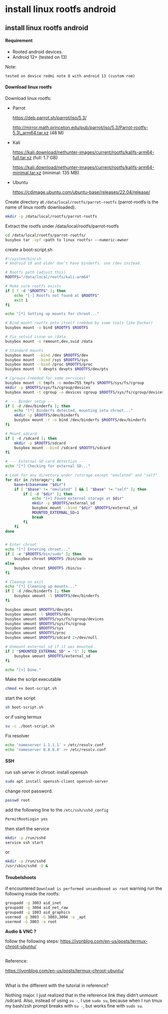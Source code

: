 # install linux rootfs android

## install linux rootfs android

#### Requirement

* Rooted android devices.
* Android 12+ (tested on 13)

Note:

```
tested on device redmi note 8 with android 13 (custom rom)
```

#### Download linux rootfs

Download linux rootfs:

*   Parrot

    https://deb.parrot.sh/parrot/iso/5.3/

    http://mirror.math.princeton.edu/pub/parrot/iso/5.3/Parrot-rootfs-5.3\_arm64.tar.xz (48 M)
*   Kali

    https://kali.download/nethunter-images/current/rootfs/kalifs-arm64-full.tar.xz (full: 1.7 GB)

    https://kali.download/nethunter-images/current/rootfs/kalifs-arm64-minimal.tar.xz (minimal: 135 MB)
*   Ubuntu

    https://cdimage.ubuntu.com/ubuntu-base/releases/22.04/release/

Create directory at `/data/local/rootfs/parrot-rootfs` (parrot-rootfs is the name of linux rootfs downloaded).

```bash
mkdir -p /data/local/rootfs/parrot-rootfs
```

Extract the rootfs under /data/local/rootfs/parrot-rootfs

```bash
cd /data/local/rootfs/parrot-rootfs/
busybox tar -xpf <path to linux rootfs> --numeric-owner
```

create a boot-script.sh

```bash
#!/system/bin/sh
# Android 10 and older don’t have binderfs. use /dev instead.

# Rootfs path (adjust this)
ROOTFS="/data/local/rootfs/kali-arm64"

# Make sure rootfs exists
if [ ! -d "$ROOTFS" ]; then
    echo "[-] Rootfs not found at $ROOTFS"
    exit 1
fi

echo "[*] Setting up mounts for chroot..."

# Bind mount rootfs onto itself (needed by some tools like Docker)
busybox mount -o bind $ROOTFS $ROOTFS

# Fix setuid issue on /data
busybox mount -o remount,dev,suid /data

# Standard mounts
busybox mount --bind /dev $ROOTFS/dev
busybox mount --bind /sys $ROOTFS/sys
busybox mount --bind /proc $ROOTFS/proc
busybox mount -t devpts devpts $ROOTFS/dev/pts

# Cgroups (needed for some services)
busybox mount -t tmpfs -o mode=755 tmpfs $ROOTFS/sys/fs/cgroup
mkdir -p $ROOTFS/sys/fs/cgroup/devices
busybox mount -t cgroup -o devices cgroup $ROOTFS/sys/fs/cgroup/devices

# --- Binder setup ---
if [ -d /dev/binderfs ]; then
    echo "[*] Binderfs detected, mounting into chroot..."
    mkdir -p $ROOTFS/dev/binderfs
    busybox mount -r -o bind /dev/binderfs $ROOTFS/dev/binderfs
fi

# Mount sdcard
if [ -d /sdcard ]; then
    mkdir -p $ROOTFS/sdcard
    busybox mount --bind /sdcard $ROOTFS/sdcard
fi

# --- External SD card detection ---
echo "[*] Checking for external SD..."

# Look for any directory under /storage except "emulated" and "self"
for dir in /storage/*; do
    base=$(basename "$dir")
    if [ "$base" != "emulated" ] && [ "$base" != "self" ]; then
        if [ -d "$dir" ]; then
            echo "[+] Found external storage at $dir"
            mkdir -p $ROOTFS/external_sd
            busybox mount --bind "$dir" $ROOTFS/external_sd
            MOUNTED_EXTERNAL_SD=1
            break
        fi
    fi
done


# Enter chroot
echo "[*] Entering chroot..."
if [ -e "$ROOTFS/bin/sudo" ]; then
    busybox chroot $ROOTFS /bin/sudo su
else
    busybox chroot $ROOTFS /bin/su -
fi

# Cleanup on exit
echo "[*] Cleaning up mounts..."
if [ -d /dev/binderfs ]; then
    busybox umount -l $ROOTFS/dev/binderfs
fi

busybox umount $ROOTFS/dev/pts
busybox umount -l $ROOTFS/dev
busybox umount $ROOTFS/sys/fs/cgroup/devices
busybox umount $ROOTFS/sys/fs/cgroup
busybox umount $ROOTFS/sys
busybox umount $ROOTFS/proc
busybox umount $ROOTFS/sdcard 2>/dev/null

# Unmount external_sd if it was mounted
if [ "$MOUNTED_EXTERNAL_SD" = "1" ]; then
    busybox umount $ROOTFS/external_sd
fi

echo "[+] Done."
```

Make the script executable

```bash
chmod +x boot-script.sh
```

start the script

```bash
sh boot-script.sh
```

or if using termux

```bash
su -c ./boot-script.sh
```

Fix resolver

```bash
echo 'nameserver 1.1.1.1' > /etc/resolv.conf
echo 'nameserver 8.8.8.8' >> /etc/resolv.conf
```

#### SSH

run ssh server in chroot: install openssh

```bash
sudo apt install openssh-client openssh-server
```

change root password.

```bash
passwd root
```

add the following line to the `/etc/ssh/sshd_config`

```bash
PermitRootLogin yes
```

then start the service

```bash
mkdir -p /run/sshd
service ssh start
```

or

```bash
mkdir -p /run/sshd
/usr/sbin/sshd -D &
```

#### Troubelshoots

if encountered `Download is performed unsandboxed as root` warning run the following inside the rootfs:

```bash
groupadd -g 3003 aid_inet
groupadd -g 3004 aid_net_raw
groupadd -g 1003 aid_graphics
usermod -g 3003 -G 3003,3004 -a _apt
usermod -G 3003 -a root
```

**Audio & VNC ?**

follow the following steps: https://ivonblog.com/en-us/posts/termux-chroot-ubuntu/

##

Reference:

https://ivonblog.com/en-us/posts/termux-chroot-ubuntu/

##

What is the different with the tutorial in reference?

Nothing major. I just realized that in the reference link they didn’t unmount /sdcard. Also, instead of using `su -`, I use `sudo su`, because when I run tmux my bash/zsh prompt breaks with `su -`, but works fine with `sudo su`.
